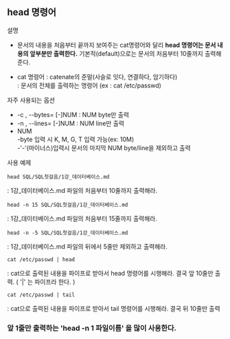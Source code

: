 ## head 명령어 


설명  
* 문서의 내용을 처음부터 끝까지 보여주는 cat명령어와 달리 **head 명령어는 문서 내용의 앞부분만 출력한다.** 기본적(default)으로는 문서의 처음부터 10줄까지 출력해준다.

* cat 명령어 : catenate의 준말(사슬로 잇다, 연결하다, 암기하다)
<br>: 문서의 전체를 출력하는 명령어 (ex : cat /etc/passwd)

자주 사용되는 옵션

* -c , --bytes= \[-\]NUM    : NUM byte만 출력
* -n , --lines= \[-\]NUM    : NUM line만 출력
* NUM
    <br>-byte 입력 시 K, M, G, T 입력 가능(ex: 10M)
    <br>-'-'(마이너스)입력시 문서의 마지막 NUM byte/line을 제외하고 출력

사용 예제 

```
head SQL/SQL첫걸음/1강_데이터베이스.md
```
: 1강_데이터베이스.md 파일의 처음부터 10줄까지 출력해라.  

```
head -n 15 SQL/SQL첫걸음/1강_데이터베이스.md
```
: 1강_데이터베이스.md 파일의 처음부터 15줄까지 출력해라. 

```
head -n -5 SQL/SQL첫걸음/1강_데이터베이스.md
```
: 1강_데이터베이스.md 파일의 뒤에서 5줄만 제외하고 출력해라.


```
cat /etc/passwd | head 
```
: cat으로 출력된 내용을 파이프로 받아서 head 명령어를 시행해라. 결국 앞 10줄만 출력. ( '\|' 는 파이프라 한다. ) 

```
cat /etc/passwd | tail 
```
: cat으로 출력된 내용을 파이프로 받아서 tail 명령어를 시행해라. 결국 뒤 10줄만 출력



### 앞 1줄만 출력하는 **'head -n 1 파일이름'** 을 많이 사용한다. 